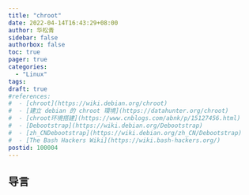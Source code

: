 ```yaml
---
title: "chroot"
date: 2022-04-14T16:43:29+08:00
author: 华松青
sidebar: false
authorbox: false
toc: true
pager: true
categories:
  - "Linux"
tags:
draft: true
#references: 
#  - [chroot](https://wiki.debian.org/chroot)
#  - [建立 debian 的 chroot 環境](https://datahunter.org/chroot)
#  - [chroot环境搭建](https://www.cnblogs.com/abnk/p/15127456.html)
#  - [Debootstrap](https://wiki.debian.org/Debootstrap)
#  - [zh_CNDebootstrap](https://wiki.debian.org/zh_CN/Debootstrap)
#  - [The Bash Hackers Wiki](https://wiki.bash-hackers.org/)
postid: 100004
---
```


## 导言

